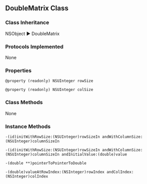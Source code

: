 ## DoubleMatrix Class  
### Class Inheritance  
NSObject ▶️  DoubleMatrix  

### Protocols Implemented  
None   

### Properties  

```
@property (readonly) NSUInteger rowSize
```

```
@property (readonly) NSUInteger colSize

```
### Class Methods  
None  

### Instance Methods  

```
-(id)initWithRowSize:(NSUInteger)rowSizeIn andWithColumnSize:(NSUInteger)columnSizeIn
```
```
-(id)initWithRowSize:(NSUInteger)rowSizeIn andWithColumnSize:(NSUInteger)columnSizeIn andInitialValue:(double)value
```
```
-(double **)pointerToPointerToDouble
```
```
-(double)valueAtRowIndex:(NSInteger)rowIndex andColIndex:(NSInteger)colIndex


```